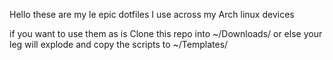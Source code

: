 Hello these are my le epic dotfiles I use across my Arch linux devices

if you want to use them as is
Clone this repo into ~/Downloads/ or else your leg will explode 
and copy the scripts to ~/Templates/
